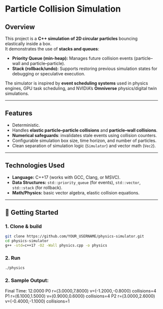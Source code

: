 # Particle Collision Simulation

## Overview
This project is a **C++ simulation of 2D circular particles** bouncing elastically inside a box.  
It demonstrates the use of **stacks and queues**:

- **Priority Queue (min-heap):** Manages future collision events (particle–wall and particle–particle).  
- **Stack (rollback/undo):** Supports restoring previous simulation states for debugging or speculative execution.  

The simulator is inspired by **event scheduling systems** used in physics engines, GPU task scheduling, and NVIDIA’s **Omniverse** physics/digital twin simulations.

---

## Features
- Deterministic.  
- Handles **elastic particle–particle collisions** and **particle–wall collisions**.  
- **Numerical safeguards**: invalidates stale events using collision counters.  
- Configurable simulation box size, time horizon, and number of particles.  
- Clean separation of simulation logic (`Simulator`) and vector math (`Vec2`).  


---

## Technologies Used
- **Language:** C++17 (works with GCC, Clang, or MSVC).  
- **Data Structures:** `std::priority_queue` (for events), `std::vector`, `std::stack` (for rollback).  
- **Math/Physics:** basic vector algebra, elastic collision equations.  

---

## 🚀 Getting Started

### 1. Clone & build
```bash
git clone https://github.com/YOUR_USERNAME/physics-simulator.git
cd physics-simulator
g++ -std=c++17 -O2 -Wall physics.cpp -o physics
```
### 2. Run
```bash
./physics
```
### 2. Sample Output:
Final Time: 12.0000
P0 r=(3.0000,7.8000) v=(-1.2000,-0.8000) collisions=4
P1 r=(6.1000,1.5000) v=(0.9000,0.6000) collisions=4
P2 r=(3.0000,2.6000) v=(-0.4000,-1.1000) collisions=1
